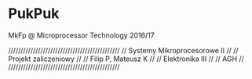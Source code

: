 # PukPuk
MkFp @ Microprocessor Technology 2016/17

/////////////////////////////////////////////
// Systemy Mikroprocesorowe II             //
// Projekt zaliczeniowy                    //
// Filip P, Mateusz K     //
// Elektronika III                         //
// AGH                                     //
/////////////////////////////////////////////

